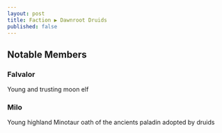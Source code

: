 ```yaml
---
layout: post
title: Faction ▶ Dawnroot Druids
published: false
---
```


## Notable Members

### Falvalor

Young and trusting moon elf

### Milo

Young highland Minotaur oath of the ancients paladin adopted by druids
